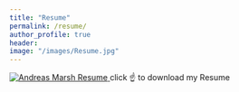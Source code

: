```yaml
---
title: "Resume"
permalink: /resume/
author_profile: true
header:
image: "/images/Resume.jpg"
---
```


<a href="/images/Resume - Andreas Marsh - UX.pdf" download="Andreas Marsh Resume">
  <img src="{{ site.url }}{{ site.baseurl }}/images/Resume.jpg" alt="Andreas Marsh Resume">
</a>
click ☝️ to download my Resume
